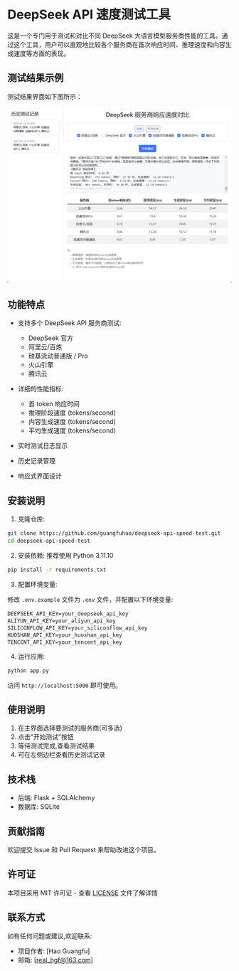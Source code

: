 # DeepSeek API 速度测试工具
这是一个专门用于测试和对比不同 DeepSeek 大语言模型服务商性能的工具。通过这个工具，用户可以直观地比较各个服务商在首次响应时间、推理速度和内容生成速度等方面的表现。

## 测试结果示例

测试结果界面如下图所示：

![测试结果示例](test_result_example.png)


## 功能特点

- 支持多个 DeepSeek API 服务商测试:
  - DeepSeek 官方
  - 阿里云/百炼
  - 硅基流动普通版 / Pro
  - 火山引擎
  - 腾讯云

- 详细的性能指标:
  - 首 token 响应时间
  - 推理阶段速度 (tokens/second)
  - 内容生成速度 (tokens/second)
  - 平均生成速度 (tokens/second)

- 实时测试日志显示
- 历史记录管理
- 响应式界面设计

## 安装说明

1. 克隆仓库:
```bash
git clone https://github.com/guangfuhao/deepseek-api-speed-test.git
cd deepseek-api-speed-test
```

2. 安装依赖:
推荐使用 Python 3.11.10

```bash
pip install -r requirements.txt
```


3. 配置环境变量:

修改 `.env.example` 文件为 `.env` 文件，并配置以下环境变量:

```
DEEPSEEK_API_KEY=your_deepseek_api_key
ALIYUN_API_KEY=your_aliyun_api_key
SILICONFLOW_API_KEY=your_siliconflow_api_key
HUOSHAN_API_KEY=your_huoshan_api_key
TENCENT_API_KEY=your_tencent_api_key
```


4. 运行应用:

```bash
python app.py
```

访问 `http://localhost:5000` 即可使用。

## 使用说明

1. 在主界面选择要测试的服务商(可多选)
2. 点击"开始测试"按钮
3. 等待测试完成,查看测试结果
4. 可在左侧边栏查看历史测试记录

## 技术栈

- 后端: Flask + SQLAlchemy
- 数据库: SQLite

## 贡献指南

欢迎提交 Issue 和 Pull Request 来帮助改进这个项目。

## 许可证

本项目采用 MIT 许可证 - 查看 [LICENSE](LICENSE) 文件了解详情

## 联系方式

如有任何问题或建议,欢迎联系:

- 项目作者: [Hao Guangfu]
- 邮箱: [real_hgf@163.com]
